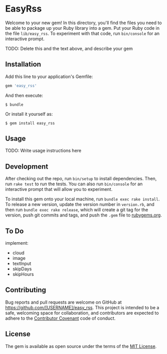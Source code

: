# EasyRss

Welcome to your new gem! In this directory, you'll find the files you need to be able to package up your Ruby library into a gem. Put your Ruby code in the file `lib/easy_rss`. To experiment with that code, run `bin/console` for an interactive prompt.

TODO: Delete this and the text above, and describe your gem

## Installation

Add this line to your application's Gemfile:

```ruby
gem 'easy_rss'
```

And then execute:

    $ bundle

Or install it yourself as:

    $ gem install easy_rss

## Usage

TODO: Write usage instructions here

## Development

After checking out the repo, run `bin/setup` to install dependencies. Then, run `rake test` to run the tests. You can also run `bin/console` for an interactive prompt that will allow you to experiment.

To install this gem onto your local machine, run `bundle exec rake install`. To release a new version, update the version number in `version.rb`, and then run `bundle exec rake release`, which will create a git tag for the version, push git commits and tags, and push the `.gem` file to [rubygems.org](https://rubygems.org).

## To Do

implement:
* cloud
* image
* textInput
* skipDays
* skipHours

## Contributing

Bug reports and pull requests are welcome on GitHub at https://github.com/[USERNAME]/easy_rss. This project is intended to be a safe, welcoming space for collaboration, and contributors are expected to adhere to the [Contributor Covenant](http://contributor-covenant.org) code of conduct.


## License

The gem is available as open source under the terms of the [MIT License](http://opensource.org/licenses/MIT).
